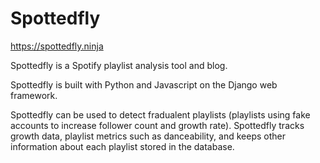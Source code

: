 # Spottedfly

https://spottedfly.ninja

Spottedfly is a Spotify playlist analysis tool and blog.

Spottedfly is built with Python and Javascript on the Django web framework.

Spottedfly can be used to detect fradualent playlists (playlists using fake accounts to increase follower count and growth rate). Spottedfly tracks growth data, playlist metrics such as danceability, and keeps other information about each playlist stored in the database.
